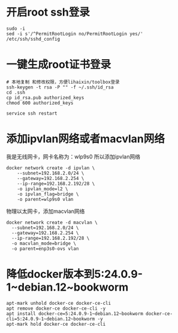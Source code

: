 # 开启root ssh登录

```
sudo -i
sed -i s'/^PermitRootLogin no/PermitRootLogin yes/' /etc/ssh/sshd_config

```
# 一键生成root证书登录
```
# 本地复制 和修改权限，方便lihaixin/toolbox登录
ssh-keygen -t rsa -P "" -f ~/.ssh/id_rsa
cd .ssh
cp id_rsa.pub authorized_keys
chmod 600 authorized_keys

service ssh restart
```
# 添加ipvlan网络或者macvlan网络

我是无线网卡，网卡名称为：wlp9s0 所以添加ipvlan网络
```
docker network create -d ipvlan \
    --subnet=192.168.2.0/24 \
    --gateway=192.168.2.254 \
    --ip-range=192.168.2.192/28 \
    -o ipvlan_mode=l2 \
    -o ipvlan_flag=bridge \
    -o parent=wlp9s0 vlan
```
物理以太网卡，添加macvlan网络

```
docker network create -d macvlan \
  --subnet=192.168.2.0/24 \
  --gateway=192.168.2.254 \
  --ip-range=192.168.2.192/28 \
  -o macvlan_mode=bridge \
  -o parent=enp3s0-ovs vlan
```

# 降低docker版本到5:24.0.9-1~debian.12~bookworm 
```
apt-mark unhold docker-ce docker-ce-cli
apt remove docker-ce docker-ce-cli -y
apt install docker-ce=5:24.0.9-1~debian.12~bookworm docker-ce-cli=5:24.0.9-1~debian.12~bookworm -y
apt-mark hold docker-ce docker-ce-cli
```
